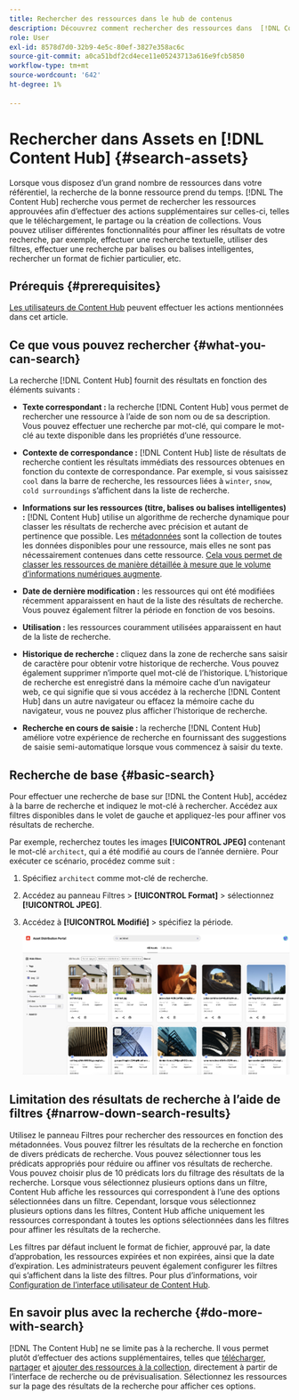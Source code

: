 ```yaml
---
title: Rechercher des ressources dans le hub de contenus
description: Découvrez comment rechercher des ressources dans  [!DNL Content Hub]
role: User
exl-id: 8578d7d0-32b9-4e5c-80ef-3827e358ac6c
source-git-commit: a0ca51bdf2cd4ece11e05243713a616e9fcb5850
workflow-type: tm+mt
source-wordcount: '642'
ht-degree: 1%

---
```


# Rechercher dans Assets en [!DNL Content Hub] {#search-assets}

Lorsque vous disposez d’un grand nombre de ressources dans votre référentiel, la recherche de la bonne ressource prend du temps. [!DNL The Content Hub] recherche vous permet de rechercher les ressources approuvées afin d’effectuer des actions supplémentaires sur celles-ci, telles que le téléchargement, le partage ou la création de collections. Vous pouvez utiliser différentes fonctionnalités pour affiner les résultats de votre recherche, par exemple, effectuer une recherche textuelle, utiliser des filtres, effectuer une recherche par balises ou balises intelligentes, rechercher un format de fichier particulier, etc.

## Prérequis {#prerequisites}

[Les utilisateurs de Content Hub](deploy-content-hub.md#onboard-content-hub-users) peuvent effectuer les actions mentionnées dans cet article.

## Ce que vous pouvez rechercher  {#what-you-can-search}

La recherche [!DNL Content Hub] fournit des résultats en fonction des éléments suivants :

* **Texte correspondant :** la recherche [!DNL Content Hub] vous permet de rechercher une ressource à l’aide de son nom ou de sa description. Vous pouvez effectuer une recherche par mot-clé, qui compare le mot-clé au texte disponible dans les propriétés d’une ressource.

* **Contexte de correspondance :** [!DNL Content Hub] liste de résultats de recherche contient les résultats immédiats des ressources obtenues en fonction du contexte de correspondance. Par exemple, si vous saisissez `cool` dans la barre de recherche, les ressources liées à `winter`, `snow`, `cold surroundings` s’affichent dans la liste de recherche.

* **Informations sur les ressources (titre, balises ou balises intelligentes) :** [!DNL Content Hub] utilise un algorithme de recherche dynamique pour classer les résultats de recherche avec précision et autant de pertinence que possible. Les [métadonnées](#asset-properties.md) sont la collection de toutes les données disponibles pour une ressource, mais elles ne sont pas nécessairement contenues dans cette ressource. [Cela vous permet de classer les ressources de manière détaillée à mesure que le volume d’informations numériques augmente](/help/assets/configure-content-hub-ui-options.md##configure-metadata-search-content-hub).

* **Date de dernière modification :** les ressources qui ont été modifiées récemment apparaissent en haut de la liste des résultats de recherche. Vous pouvez également filtrer la période en fonction de vos besoins.

* **Utilisation :** les ressources couramment utilisées apparaissent en haut de la liste de recherche.

* **Historique de recherche :** cliquez dans la zone de recherche sans saisir de caractère pour obtenir votre historique de recherche. Vous pouvez également supprimer n’importe quel mot-clé de l’historique. L’historique de recherche est enregistré dans la mémoire cache d’un navigateur web, ce qui signifie que si vous accédez à la recherche [!DNL Content Hub] dans un autre navigateur ou effacez la mémoire cache du navigateur, vous ne pouvez plus afficher l’historique de recherche.

* **Recherche en cours de saisie :** la recherche [!DNL Content Hub] améliore votre expérience de recherche en fournissant des suggestions de saisie semi-automatique lorsque vous commencez à saisir du texte.

## Recherche de base {#basic-search}

Pour effectuer une recherche de base sur [!DNL the Content Hub], accédez à la barre de recherche et indiquez le mot-clé à rechercher. Accédez aux filtres disponibles dans le volet de gauche et appliquez-les pour affiner vos résultats de recherche.

Par exemple, recherchez toutes les images **[!UICONTROL JPEG]** contenant le mot-clé `architect`, qui a été modifié au cours de l’année dernière. Pour exécuter ce scénario, procédez comme suit :

1. Spécifiez `architect` comme mot-clé de recherche.

1. Accédez au panneau Filtres > **[!UICONTROL Format]** > sélectionnez **[!UICONTROL JPEG]**.

1. Accédez à **[!UICONTROL Modifié]** > spécifiez la période.

   ![Recherche de base](assets/basic-search.png)

## Limitation des résultats de recherche à l’aide de filtres {#narrow-down-search-results}

Utilisez le panneau Filtres pour rechercher des ressources en fonction des métadonnées. Vous pouvez filtrer les résultats de la recherche en fonction de divers prédicats de recherche. Vous pouvez sélectionner tous les prédicats appropriés pour réduire ou affiner vos résultats de recherche. Vous pouvez choisir plus de 10 prédicats lors du filtrage des résultats de la recherche. Lorsque vous sélectionnez plusieurs options dans un filtre, Content Hub affiche les ressources qui correspondent à l’une des options sélectionnées dans un filtre. Cependant, lorsque vous sélectionnez plusieurs options dans les filtres, Content Hub affiche uniquement les ressources correspondant à toutes les options sélectionnées dans les filtres pour affiner les résultats de la recherche.

Les filtres par défaut incluent le format de fichier, approuvé par, la date d’approbation, les ressources expirées et non expirées, ainsi que la date d’expiration. Les administrateurs peuvent également configurer les filtres qui s’affichent dans la liste des filtres. Pour plus d’informations, voir [Configuration de l’interface utilisateur de Content Hub](configure-content-hub-ui-options.md#configure-filters-content-hub).

<!--

<table>
    <tbody>
     <tr>
      <th><strong>Search Predicate</strong></th>
      <th><strong>Description</strong></th>
      <th><strong>Properties</strong></th>
     </tr>
     <tr>
      <td> Campaigns </td>
      <td> Allows you to search using planned activity performed to take any particular action. For example, advertisement campaign run on Ferrari to know the understand the interests of people using number of clicks people perform.</td>
      <td>NA</td>
     </tr>
     <tr>
      <td> Channels </td>
      <td> Helps you to understand the path from where the asset is coming from. For example, web, social media, books, catalog, etc.</td>
      <td>NA</td>
     </tr>
     <tr>
      <td> Region </td>
      <td> Helps you to understand the location where the asset is created. For example, Japan, EMEA, Worldwide, etc.</td>
      <td>NA</td>
     </tr>
     <tr>
      <td> Keywords </td>
      <td> Keyword helps you search using terms or the words that you enter based on the topic. For example, images, low-resolution, etc.</td>
      <td>NA</td>
     </tr>
     <tr>
      <td> Timeframe </td>
      <td> Helps you search assets using timeline. For example, search by year 2024, Q3 2023, etc.</td>
      <td>NA</td>
     </tr>
     <tr>
      <td>File format</td>
      <td>Composition of an asset. The supported assets include image, document, video, printable media, and so on.</td>
      <td>
        <ul>
            <li>[!UICONTROL JPEG]</li> 
            <li>[!UICONTROL Quicktime]</li> 
            <li>[!UICONTROL PNG]</li> 
            <li>[!UICONTROL WebP]</li> 
            <li>[!UICONTROL MP4]</li> 
            <li>[!UICONTROL Plain]</li> 
            <li>[!UICONTROL PDF]</li>
            <li>[!UICONTROL SVG + XML]</li>
        </ul>
      </td>
     </tr>
     <tr>
      <td>Tags</td>
      <td>Tags help you categorize assets that can be browsed and searched more efficiently based on hierarchical taxonomies.</td>
      <td>
        <ul>
            <li>Field label</li>
            <li>Property name</li>
            <li>Path</li>
            <li>Description</li>
        </ul>
      </td>
     </tr>
     <!--<tr>
      <td>Subject</td>
      <td>Classification of assets based on their theme. For example, colorful, hiking, outdoors.</td>
      <td>NA</td>
     </tr>
          <tr>
      <td>Last modified</td>
      <td>Search assets based on their last modification. Specify the date range using the Start date and End date fields.</td>
      <td>
        <ul>
            <li>Range text (From)</li> 
            <li>Range text (To) </li>
        </ul>
      </td>
     </tr>    
     <!--<tr>
      <td>Asset ID</td>
      <td>Unique number that identifies the asset.</td>
      <td>NA</td>
     </tr>
     <tr>
      <td> Colors </td>
      <td> Helps you search assets using colors that are automatically identified in an asset using Adobe's Sensei AI capabilities.</td>
      <td>NA</td>
     </tr>  
    </tbody>
   </table>

-->

## En savoir plus avec la recherche {#do-more-with-search}

[!DNL The Content Hub] ne se limite pas à la recherche. Il vous permet plutôt d’effectuer des actions supplémentaires, telles que [télécharger](download-assets-content-hub.md), [partager](share-assets-content-hub.md) et [ajouter des ressources à la collection](collections-content-hub.md), directement à partir de l’interface de recherche ou de prévisualisation. Sélectionnez les ressources sur la page des résultats de la recherche pour afficher ces options.
